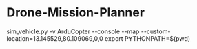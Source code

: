 # Drone-Mission-Planner


sim_vehicle.py -v ArduCopter --console --map --custom-location=13.145529,80.109069,0,0
export PYTHONPATH=$(pwd)